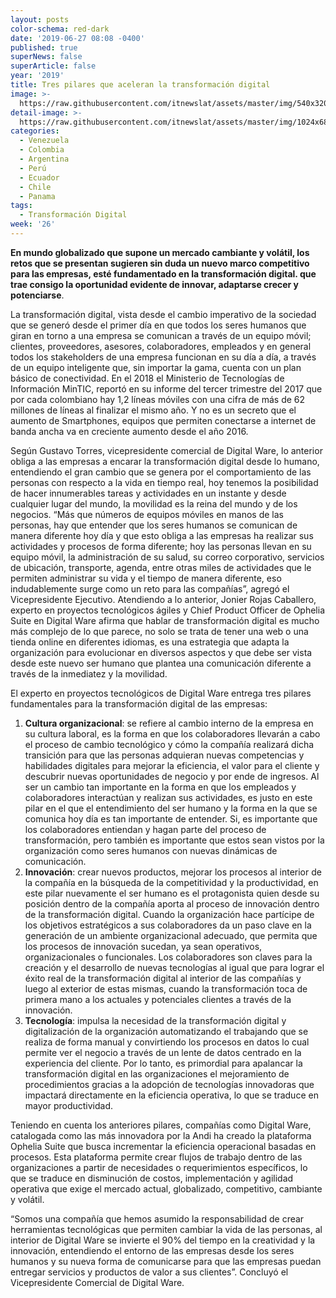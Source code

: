 ```yaml
---
layout: posts
color-schema: red-dark
date: '2019-06-27 08:08 -0400'
published: true
superNews: false
superArticle: false
year: '2019'
title: Tres pilares que aceleran la transformación digital
image: >-
  https://raw.githubusercontent.com/itnewslat/assets/master/img/540x320/Gustavo-Torres-p.jpg
detail-image: >-
  https://raw.githubusercontent.com/itnewslat/assets/master/img/1024x680/Gustavo-Torres-g.jpg
categories:
  - Venezuela
  - Colombia
  - Argentina
  - Perú
  - Ecuador
  - Chile
  - Panama
tags:
  - Transformación Digital
week: '26'
---
```

**En mundo globalizado que supone un mercado cambiante y volátil, los retos que se presentan sugieren sin duda un nuevo marco competitivo para las empresas, esté fundamentado en la transformación digital. que trae consigo la oportunidad evidente de innovar, adaptarse crecer y potenciarse**.

La transformación digital, vista desde el cambio imperativo de la sociedad que se generó desde el primer día en que todos los seres humanos que giran en torno a una empresa se comunican a través de un equipo móvil; clientes, proveedores, asesores, colaboradores, empleados y en general todos los stakeholders de una empresa funcionan en su día a día, a través de un equipo inteligente que, sin importar la gama, cuenta con un plan básico de conectividad.
En el 2018 el Ministerio de Tecnologías de Información MinTIC, reportó en su informe del tercer trimestre del 2017 que por cada colombiano hay 1,2 líneas móviles con una cifra de más de 62 millones de líneas al finalizar el mismo año. Y no es un secreto que el aumento de Smartphones, equipos que permiten conectarse a internet de banda ancha va en creciente aumento desde el año 2016.

Según Gustavo Torres, vicepresidente comercial de Digital Ware, lo anterior obliga a las empresas a encarar la transformación digital desde lo humano, entendiendo el gran cambio que se genera por el comportamiento de las personas con respecto a la vida en tiempo real, hoy tenemos la posibilidad de hacer innumerables tareas y actividades en un instante y desde cualquier lugar del mundo, la movilidad es la reina del mundo y de los negocios.
“Más que números de equipos móviles en manos de las personas, hay que entender que los seres humanos se comunican de manera diferente hoy día y que esto obliga a las empresas ha realizar sus actividades y procesos de forma diferente; hoy las personas llevan en su equipo móvil, la administración de su salud, su correo corporativo, servicios de ubicación, transporte, agenda, entre otras miles de actividades que le permiten administrar su vida y el tiempo de manera diferente, eso indudablemente surge como un reto para las compañías”, agregó el Vicepresidente Ejecutivo.
Atendiendo a lo anterior,  Jonier Rojas Caballero, experto en proyectos tecnológicos ágiles y Chief Product Officer de Ophelia Suite en Digital Ware afirma que hablar de transformación digital es mucho más complejo de lo que parece, no solo se trata de tener una web o una tienda online en diferentes idiomas, es una estrategia que adapta la organización para evolucionar en diversos aspectos y que debe ser vista desde este nuevo ser humano que plantea una comunicación diferente a través de la inmediatez y la movilidad.

El experto en proyectos tecnológicos de Digital Ware entrega tres pilares fundamentales para la transformación digital de las empresas:

1. **Cultura organizacional**: se refiere al cambio interno de la empresa en su cultura laboral, es la forma en que los colaboradores llevarán a cabo el proceso de cambio tecnológico y cómo la compañía realizará dicha transición para que las personas adquieran nuevas competencias y habilidades digitales para mejorar la eficiencia, el valor para el cliente y descubrir nuevas oportunidades de negocio y por ende de ingresos. Al ser un cambio tan importante en la forma en que los empleados y colaboradores interactúan y realizan sus actividades, es justo en este pilar en el que el entendimiento del ser humano y la forma en la que se comunica hoy día es tan importante de entender. Si, es importante que los colaboradores entiendan y hagan parte del proceso de transformación, pero también es importante que estos sean vistos por la organización como seres humanos con nuevas dinámicas de comunicación.
2. **Innovación**: crear nuevos productos, mejorar los procesos al interior de la compañía en la búsqueda de la competitividad y la productividad, en este pilar nuevamente el ser humano es el protagonista quien desde su posición dentro de la compañía aporta al proceso de innovación dentro de la transformación digital. Cuando la organización hace partícipe de los objetivos estratégicos a sus colaboradores da un paso clave en la generación de un ambiente organizacional adecuado, que permita que los procesos de innovación sucedan, ya sean operativos, organizacionales o funcionales. Los colaboradores son claves para la creación y el desarrollo de nuevas tecnologías al igual que para lograr el éxito real de la transformación digital al interior de las compañías y luego al exterior de estas mismas, cuando la transformación toca de primera mano a los actuales y potenciales clientes a través de la innovación.
3. **Tecnología**: impulsa la necesidad de la transformación digital y digitalización de la organización automatizando el trabajando que se realiza de forma manual y convirtiendo los procesos en datos lo cual permite ver el negocio a través de un lente de datos centrado en la experiencia del cliente. Por lo tanto, es primordial para apalancar la transformación digital en las organizaciones el mejoramiento de procedimientos gracias a la adopción de tecnologías innovadoras que impactará directamente en la eficiencia operativa, lo que se traduce en mayor productividad.

Teniendo en cuenta los anteriores pilares, compañías como Digital Ware, catalogada como las más innovadora por la Andi ha creado la plataforma Ophelia Suite que busca incrementar la eficiencia operacional basadas en procesos. Esta plataforma permite crear flujos de trabajo dentro de las organizaciones a partir de necesidades o requerimientos específicos, lo que se traduce en disminución de costos, implementación y agilidad operativa que exige el mercado actual, globalizado, competitivo, cambiante y volátil.

“Somos una compañía que hemos asumido la responsabilidad de crear herramientas tecnológicas que permiten cambiar la vida de las personas, al interior de Digital Ware se invierte el 90% del tiempo en la creatividad y la innovación, entendiendo el entorno de las empresas desde los seres humanos y su nueva forma de comunicarse para que las empresas puedan entregar servicios y productos de valor a sus clientes”. Concluyó el Vicepresidente Comercial de Digital Ware.
